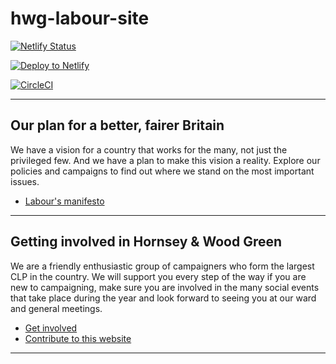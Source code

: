 # hwg-labour-site

[![Netlify Status](https://api.netlify.com/api/v1/badges/efb9a701-09f0-4a75-95ab-d205a7288443/deploy-status)](https://app.netlify.com/sites/hwg-labour/deploys)

[![Deploy to Netlify](https://www.netlify.com/img/deploy/button.svg)](https://app.netlify.com/start/deploy?repository=https://github.com/mcclowes/hwg-labour-site)

[![CircleCI](https://circleci.com/gh/hwg-labour/hwg-labour-site.svg?style=svg&circle-token=29066f907a9fcb11c0d4431b488f52180e543f1f)](https://circleci.com/gh/hwg-labour/hwg-labour-site)

---

## Our plan for a better, fairer Britain

We have a vision for a country that works for the many, not just the privileged few. And we have a plan to make this vision a reality. Explore our policies and campaigns to find out where we stand on the most important issues.

- [Labour's manifesto](https://labour.org.uk/issues/)

---

## Getting involved in Hornsey & Wood Green

We are a friendly enthusiastic group of campaigners who form the largest CLP in the country. We will support you every step of the way if you are new to campaigning, make sure you are involved in the many social events that take place during the year and look forward to seeing you at our ward and general meetings.

- [Get involved](https://www.hornseywoodgreenlabour.org.uk/new-members/)
- [Contribute to this website](mailto:admin@hornseywoodgreenlabour.org.uk)

---
